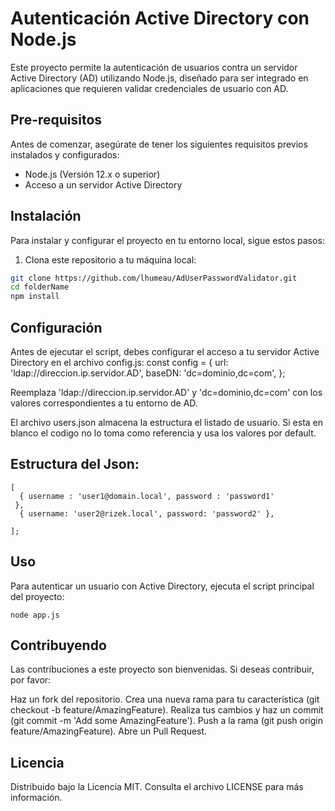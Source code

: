 # Autenticación Active Directory con Node.js

Este proyecto permite la autenticación de usuarios contra un servidor Active Directory (AD) utilizando Node.js, diseñado para ser integrado en aplicaciones que requieren validar credenciales de usuario con AD.

## Pre-requisitos

Antes de comenzar, asegúrate de tener los siguientes requisitos previos instalados y configurados:

- Node.js (Versión 12.x o superior)
- Acceso a un servidor Active Directory

## Instalación

Para instalar y configurar el proyecto en tu entorno local, sigue estos pasos:

1. Clona este repositorio a tu máquina local:

```bash
git clone https://github.com/lhumeau/AdUserPasswordValidator.git
cd folderName
npm install

```

## Configuración
Antes de ejecutar el script, debes configurar el acceso a tu servidor Active Directory en el archivo config.js:
const config = {
  url: 'ldap://direccion.ip.servidor.AD',
  baseDN: 'dc=dominio,dc=com',
};

Reemplaza 'ldap://direccion.ip.servidor.AD' y 'dc=dominio,dc=com' con los valores correspondientes a tu entorno de AD.

El archivo users.json almacena la estructura el listado de usuario. Si esta en blanco el codigo no lo toma como referencia y usa los valores por default.

## Estructura del Json:

```
[
  { username : 'user1@domain.local', password : 'password1'
 },
  { username: 'user2@rizek.local', password: 'password2' },

];

```

## Uso
Para autenticar un usuario con Active Directory, ejecuta el script principal del proyecto:

`node app.js`

## Contribuyendo

Las contribuciones a este proyecto son bienvenidas. Si deseas contribuir, por favor:

Haz un fork del repositorio.
Crea una nueva rama para tu característica (git checkout -b feature/AmazingFeature).
Realiza tus cambios y haz un commit (git commit -m 'Add some AmazingFeature').
Push a la rama (git push origin feature/AmazingFeature).
Abre un Pull Request.

## Licencia
Distribuido bajo la Licencia MIT. Consulta el archivo LICENSE para más información.
